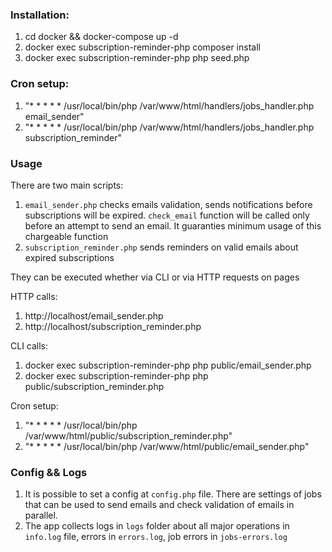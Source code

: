 ### Installation:
1. cd docker && docker-compose up -d
2. docker exec subscription-reminder-php composer install
3. docker exec subscription-reminder-php php seed.php

### Cron setup:

1. "* * * * * /usr/local/bin/php /var/www/html/handlers/jobs_handler.php email_sender"
2. "* * * * * /usr/local/bin/php /var/www/html/handlers/jobs_handler.php subscription_reminder"

### Usage

There are two main scripts:
1. `email_sender.php` checks emails validation, sends notifications before subscriptions will be expired.
   `check_email` function will be called only before an attempt to send an email. It guaranties minimum usage of this chargeable function
2. `subscription_reminder.php` sends reminders on valid emails about expired subscriptions

They can be executed whether via CLI or via HTTP requests on pages

HTTP calls:
1. http://localhost/email_sender.php
2. http://localhost/subscription_reminder.php

CLI calls:
1. docker exec subscription-reminder-php php public/email_sender.php
2. docker exec subscription-reminder-php php public/subscription_reminder.php

Cron setup:
1. "* * * * * /usr/local/bin/php /var/www/html/public/subscription_reminder.php"
2. "* * * * * /usr/local/bin/php /var/www/html/public/email_sender.php"

### Config && Logs

1. It is possible to set a config at `config.php` file.
There are settings of jobs that can be used to send emails and check validation of emails in parallel.
2. The app collects logs in `logs` folder about all major operations in `info.log` file, errors in `errors.log`, 
job errors in `jobs-errors.log`